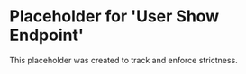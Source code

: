 ﻿# Placeholder for 'User Show Endpoint'
This placeholder was created to track and enforce strictness.
